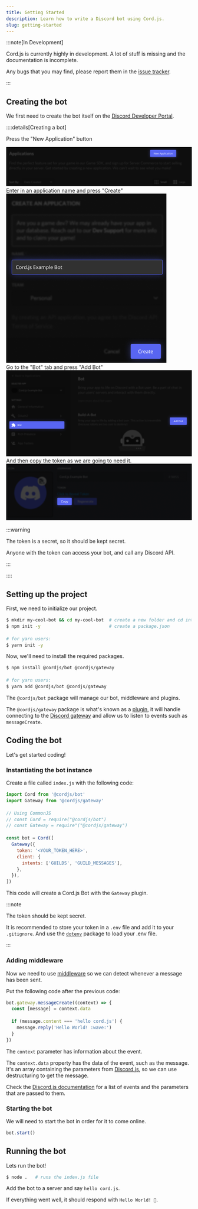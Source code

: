 ```yaml
---
title: Getting Started
description: Learn how to write a Discord bot using Cord.js.
slug: getting-started
---
```


:::note[In Development]

Cord.js is currently highly in development.
A lot of stuff is missing and the documentation is incomplete.

Any bugs that you may find, please report them in the [issue tracker](https://github.com/lukadev-0/cord.js/issues).

:::

## Creating the bot

We first need to create the bot itself on the [Discord Developer Portal](https://discord.com/developers/applications).

::::details[Creating a bot]

Press the "New Application" button

![](/getting-started/Applications.png)
\
Enter in an application name and press "Create"
![](/getting-started/CreateApplication.png)
\
Go to the "Bot" tab and press "Add Bot"
![](/getting-started/AddBot.png)
\
And then copy the token as we are going to need it.
![](/getting-started/CopyToken.png)

:::warning

The token is a secret, so it should be kept secret.

Anyone with the token can access your bot, and call any Discord API.

:::

::::

## Setting up the project

First, we need to initialize our project.

```sh
$ mkdir my-cool-bot && cd my-cool-bot  # create a new folder and cd into it
$ npm init -y                          # create a package.json

# for yarn users:
$ yarn init -y
```

Now, we'll need to install the required packages.

```sh
$ npm install @cordjs/bot @cordjs/gateway

# for yarn users:
$ yarn add @cordjs/bot @cordjs/gateway
```

The `@cordjs/bot` package will manage our bot, middleware and plugins.

The `@cordjs/gateway` package is what's known as a [plugin](/docs/plugins), it will
handle connecting to the [Discord gateway](https://discord.com/developers/docs/topics/gateway) and
allow us to listen to events such as `messageCreate`.

## Coding the bot

Let's get started coding!

### Instantiating the bot instance

Create a file called `index.js` with the following code:

```js
import Cord from '@cordjs/bot'
import Gateway from '@cordjs/gateway'

// Using CommonJS
// const Cord = require("@cordjs/bot")
// const Gateway = require"("@cordjs/gateway")

const bot = Cord([
  Gateway({
    token: '<YOUR_TOKEN_HERE>',
    client: {
      intents: ['GUILDS', 'GUILD_MESSAGES'],
    },
  }),
])
```

This code will create a Cord.js Bot with the `Gateway` plugin.

:::note

The token should be kept secret.

It is recommended to store your token in a `.env` file and add it to your `.gitignore`.
And use the [`dotenv`](https://npmjs.com/package/dotenv) package to load your .env file.

:::

### Adding middleware

Now we need to use [middleware](/docs/middleware) so we can detect
whenever a message has been sent.

Put the following code after the previous code:

```js
bot.gateway.messageCreate((context) => {
  const [message] = context.data

  if (message.content === 'hello cord.js') {
    message.reply('Hello World! :wave:')
  }
})
```

The `context` parameter has information about the event.

The `context.data` property has the data of the event,
such as the message.
It's an array containing the parameters from [Discord.js](https://discord.js), so we can
use destructuring to get the message.

Check the [Discord.js documentation](https://discord.js.org/#/docs/discord.js/stable/class/Client?scrollTo=e-apiRequest)
for a list of events and the parameters that are passed to them.

### Starting the bot

We will need to start the bot in order for it to come online.

```js
bot.start()
```

## Running the bot

Lets run the bot!

```sh
$ node .   # runs the index.js file
```

Add the bot to a server and say `hello cord.js`.

If everything went well, it should respond with `Hello World! 👋`.

